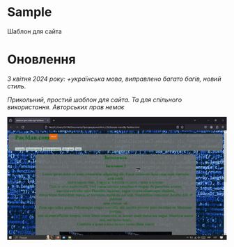 # Sample
Шаблон для сайта 

# Оновлення 

_3 квітня 2024 року: +українська мова, виправлено багато багів, новий стиль._

*Прикольний, простий шаблон для сайта. Та для спільного використання. Авторських прав немає*

![link](https://github.com/Aggggsu/Sample/blob/main/img/imageofsite.png)


